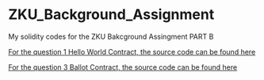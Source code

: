 # ZKU_Background_Assignment

My solidity codes for the ZKU Bakcground Assingment PART B

[For the question 1 Hello World Contract, the source code can be found here](HelloWorld.sol)

[For the question 3 Ballot Contract, the source code can be found here](Ballot.sol)

